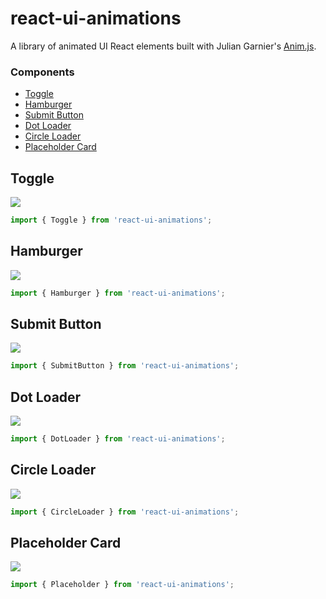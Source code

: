 # react-ui-animations

A library of animated UI React elements built with Julian Garnier's [Anim.js](https://github.com/juliangarnier/anime).

### Components

- [Toggle](#toggle)
- [Hamburger](#hamburger)
- [Submit Button](#submit)
- [Dot Loader](#dotLoader)
- [Circle Loader](#circleLoader)
- [Placeholder Card](#placeholderCard)

## Toggle

<img src='https://github.com/riccjohn/react-ui-animations/blob/master/documentation/assets/img/toggle.gif?raw=true' />

```js
import { Toggle } from 'react-ui-animations';
```

## Hamburger

<img src="https://github.com/riccjohn/react-ui-animations/blob/master/documentation/assets/img/hamburger.gif?raw=true" />

```js
import { Hamburger } from 'react-ui-animations';
```

## Submit Button

<img src="https://github.com/riccjohn/react-ui-animations/blob/master/documentation/assets/img/submit.gif?raw=true" />

```js
import { SubmitButton } from 'react-ui-animations';
```

## Dot Loader

<img src="https://github.com/riccjohn/react-ui-animations/blob/master/documentation/assets/img/dotLoader.gif?raw=true" />

```js
import { DotLoader } from 'react-ui-animations';
```

## Circle Loader

<img src="https://github.com/riccjohn/react-ui-animations/blob/master/documentation/assets/img/circleLoader.gif?raw=true" />

```js
import { CircleLoader } from 'react-ui-animations';
```

## Placeholder Card

<img src="https://github.com/riccjohn/react-ui-animations/blob/master/documentation/assets/img/placeholder.gif?raw=true" />

```js
import { Placeholder } from 'react-ui-animations';
```
